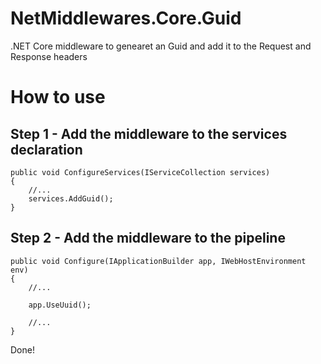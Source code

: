 # NetMiddlewares.Core.Guid
.NET Core middleware to genearet an Guid and add it to the Request and Response headers

# How to use

## Step 1 - Add the middleware to the services declaration

```
public void ConfigureServices(IServiceCollection services)
{
    //...
    services.AddGuid();
}
  ```
  
  ## Step 2 - Add the middleware to the pipeline

```
public void Configure(IApplicationBuilder app, IWebHostEnvironment env)
{
    //...
    
    app.UseUuid();
    
    //...
}
  ```
  
  Done!
